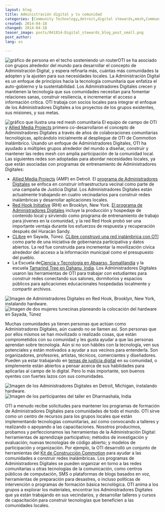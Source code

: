 ```yaml
---
layout: blog
title: Administración digital y tu comunidad
categories: [Community Technology,detroit,digital stewards,mesh,Community Engagement]
created: 2014-04-18
changed: 2014-04-18
teaser_image: posts/041814-Digital_stewards_blog_post_small.png
post_author: 
lang: es

---
```


<img src="/files/posts/041814-Digital_stewards_blog_post_small.png" alt="gráfico de persona en el techo sosteniendo un router" class="floatleft noscale">OTI se ha asociado con grupos alrededor del mundo para desarrollar el concepto de Administración Digital, y espera refinarla más, cuántas más comunidades la adopten y la ajusten para sus necesidades locales. La Administración Digital es un enfoque de principios hacia la tecnología comunitaria que enfatiza el auto-gobierno y la sustentabilidad. Los Administradores Digitales crecen y mantienen la tecnología que sus comunidades necesitan para fomentar relaciones sanas, construir resiliencia, e incrementar el acceso a información crítica. OTI trabaja con socios locales para integrar el enfoque de los Administradores Digitales a los proyectos de los grupos existentes, sus misiones, y sus metas.<!--more-->

<img src="/files/posts/041814-DS_blog_post_graphic.png" alt="gráfico que ilustra una red mesh comunitaria" class="noscale">
El equipo de campo de OTI y <a href="http://alliedmedia.org/" target="_blank">Allied Media Projects</a> primero co-desarrollaron el concepto de Administradores Digitales a través de años de colaboraciones comunitarias tecnológicas, aplicándolo inicialmente al despliegue de OTI de Commotion Inalámbrico. Usando un enfoque de Administradores Digitales, OTI ha ayudado a múltiples grupos alrededor del mundo a diseñar, construir y mantener las redes mesh con amplia participación de la comunidad local. Las siguientes redes son adoptadas para abordar necesidades locales, ya que están asociadas con programas de entrenamiento de Administradores Digitales:

* <a href="http://alliedmedia.org/" target="_blank">Allied Media Projects</a> (AMP) en Detroit. El <a href="http://oti.newamerica.net/blogposts/2013/building_community_controlled_digital_infrastructure_in_detroit-84570">programa de Administradores Digitales</a> se enfoca en construir infraestructura vecinal como parte de una campaña de Justicia Digital. Los Administradores Digitales están actualmente trabajando en cuatro vecinadarios para construir redes inalámbricas y desarrollar aplicaciones locales.
* <a href="http://rhicenter.org/" target="_blank">Red Hook Initiative</a> (RHI) en Brooklyn, New York. <a href="http://rhidigitalstewards.wordpress.com/red-hook-wifi/" target="_blank">El programa de Administradores Digitales</a> incluye la producción y hospedaje de contenido local y sirviendo como programa de entrenamiento de trabajo para jóvenes en la comunidad, y la red Red Hook probó ser una importante ventaja durante los esfuerzos de respuesta y recuperación después del Huracán Sandy.
* <a href="http://clibre.tn/" target="_blank">CLibre</a> en Sayada, Túnez. <a href="https://storify.com/gretabyrum/commotion-in-sayada" target="_blank">CLibre construyó una red inalámbrica con OTI</a> como parte de una iniciativa de gobernanza participativa y datos abiertos. La red fue construida para incrementar la movilización cívica alrededor del acceso a la información municipal como el presupuesto del pueblo.
* La Escuela de<a href="http://oti.newamerica.net/blogposts/2013/building_a_mesh_network_in_rural_somaliland-98554">Ciencia y Tecnología en Abaarso, Somalilandia</a> y la escuela <a href="http://oti.newamerica.net/blogposts/2014/my_big_campus-101695">Tamarind Tree en Dahanu, India</a>. Los Administradores Digitales usaron las herramientas de OTI para trabajar con estudiantes para construir redes conectando sus salones, dormitorios y espacios públicos para aplicaciones educacionales hospedadas localmente y compartir archivos.

<img src="/files/posts/041814-Red_Hook.png" alt="Imagen de Administradores Digitales en Red Hook, Brooklyn, New York, instalando hardware." class="floatleft half-width"><img src="/files/posts/041814-Tunisia.png" alt="Imagen de dos mujeres tunecinas planeando la colocación del hardware en Sayada, Túnez" class="floatleft half-width">

Muchas comunidades ya tienen personas que actúan como Administradores Digitales, aún cuando no se llamen así. Son personas que por ellos mismos se han movilizado o realizado cosas, que están comprometidos con su comunidad y les gusta ayudar a que las personas aprendan sobre tecnología. Aún si no son hábiles con la tecnología, ven sus potenciales y están motivados a ayudar a sus vecinos para entenderla. Son organizadores, profesores, artistas, técnicos, comerciantes y diseñadores. Pueden ya estar trabajando en <a href="http://detroitdjc.org/principles/" target="_blank">temas de justicia digital</a> en su comunidad, o simplemente están abiertos a pensar acerca de sus habilidades para aplicarlas al campo de lo digital. Pero lo más importante, son buenos oyentes con fuertes lazos con sus comunidades. 

<img src="/files/posts/041814-Detroit.png" alt="Imagen de los Administradores Digitales en Detroit, Michigan, instalando hardware." class="floatleft half-width"><img src="/files/posts/041814-Dharmashala.png" alt="Imagen de los participantes del taller en Dharmashala, India" class="floatleft half-width">

OTI a menudo recibe solicitudes para mantener los programas de formación de Administradores Digitales para comunidades de todo el mundo. OTI sirve como un centro de recursos para los grupos locales que están implementando tecnologías comunitarias, así como convocando a talleres y realizando o apoyando a las capacitaciones. Nosotros producimos, probamos y perfeccionamos las herramientas de la Administración Digital: herramientas de aprendizaje participativo; métodos de investigación y evaluación; nuevas tecnologías de código abierto; y modelos de participación y organización. Por ejemplo, la OTI desarrolló un conjunto de herramientas del <a href="/docs/cck"> Kit de Construcción Commotion</a> para ayudar a las comunidades a construir redes inalámbricas. Los programas de Administradores Digitales se pueden organizar en torno a las redes comunitarias u otras tecnologías de la comunicación, como centros públicos de computación, SMS o plataformas de blogs basados en voz, herramientas de preparación para desastres, o incluso políticas de intervención o programas de formación básica tecnológica. OTI anima a los grupos a explorar los materiales, encontrar los Administradores Digitales que ya están trabajando en sus vecindarios, y desarrollar talleres y cursos de capacitación para construir tecnologías que beneficien a las comunidades locales.




